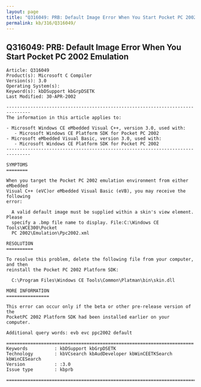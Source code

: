 ```yaml
---
layout: page
title: "Q316049: PRB: Default Image Error When You Start Pocket PC 2002 Emulation"
permalink: kb/316/Q316049/
---
```


## Q316049: PRB: Default Image Error When You Start Pocket PC 2002 Emulation

	Article: Q316049
	Product(s): Microsoft C Compiler
	Version(s): 3.0
	Operating System(s): 
	Keyword(s): kbDSupport kbGrpDSETK
	Last Modified: 30-APR-2002
	
	-------------------------------------------------------------------------------
	The information in this article applies to:
	
	- Microsoft Windows CE eMbedded Visual C++, version 3.0, used with:
	   - Microsoft Windows CE Platform SDK for Pocket PC 2002 
	- Microsoft eMbedded Visual Basic, version 3.0, used with:
	   - Microsoft Windows CE Platform SDK for Pocket PC 2002 
	-------------------------------------------------------------------------------
	
	SYMPTOMS
	========
	
	When you target the Pocket PC 2002 emulation environment from either eMbedded
	Visual C++ (eVC)or eMbedded Visual Basic (eVB), you may receive the following
	error:
	
	  A valid default image must be supplied within a skin's view element. Please
	  specify a .bmp file name to display. File:C:\Windows CE Tools\WCE300\Pocket
	  PC 2002\Emulation\Ppc2002.xml
	
	RESOLUTION
	==========
	
	To resolve this problem, delete the following file from your computer, and then
	reinstall the Pocket PC 2002 Platform SDK:
	
	  C:\Program Files\Windows CE Tools\Common\Platman\bin\skin.dll
	
	MORE INFORMATION
	================
	
	This error can occur only if the beta or other pre-release version of the
	PocketPC 2002 Platform SDK had been installed earlier on your computer.
	
	Additional query words: evb evc ppc2002 default
	
	======================================================================
	Keywords          : kbDSupport kbGrpDSETK 
	Technology        : kbVCsearch kbAudDeveloper kbWinCEETKSearch kbWinCESearch
	Version           : :3.0
	Issue type        : kbprb
	
	=============================================================================
	
